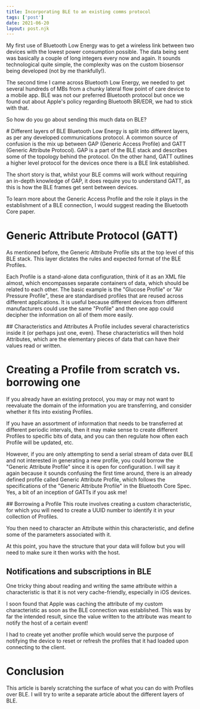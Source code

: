 ```yaml
---
title: Incorporating BLE to an existing comms protocol
tags: ['post']
date: 2021-06-20
layout: post.njk
---
```

My first use of Bluetooth Low Energy was to get a wireless link between two devices with the lowest power consumption possible. The data being sent was basically a couple of long integers every now and again. It sounds technological quite simple, the complexity was on the custom biosensor being developed (not by me thankfully!).

The second time I came across Bluetooth Low Energy, we needed to get several hundreds of MBs from a chunky lateral flow point of care device to a mobile app. BLE was not our preferred Bluetooth protocol but once we found out about Apple's policy regarding Bluetooth BR/EDR, we had to stick with that. 

So how do you go about sending this much data on BLE?  

# Different layers of BLE
Bluetooth Low Energy is split into different layers, as per any developed communications protocol. A common source of confusion is the mix up between GAP (Generic Access Profile) and GATT (Generic Attribute Protocol). GAP is a part of the BLE stack and describes some of the topology behind the protocol. On the other hand, GATT outlines a higher level protocol for the devices once there is a BLE link established. 

The short story is that, whilst your BLE comms will work without requiring an in-depth knowledge of GAP, it does require you to understand GATT, as this is how the BLE frames get sent between devices.

To learn more about the Generic Access Profile and the role it plays in the establishment of a BLE connection, I would suggest reading the Bluetooth Core paper.

# Generic Attribute Protocol (GATT)

As mentioned before, the Generic Attribute Profile sits at the top level of this BLE stack. This layer dictates the rules and expected format of the BLE Profiles. 

Each Profile is a stand-alone data configuration, think of it as an XML file almost, which encompasses separate containers of data, which should be related to each other. The basic example is the "Glucose Profile" or "Air Pressure Profile", these are standardised profiles that are reused across different applications. It is useful because different devices from different manufacturers could use the same "Profile" and then one app could decipher the information on all of them more easily.

## Characteristics and Attributes
A Profile includes several characteristics inside it (or perhaps just one, even). These characteristics will then hold Attributes, which are the elementary pieces of data that can have their values read or written.


# Creating a Profile from scratch vs. borrowing one
If you already have an existing protocol, you may or may not want to reevaluate the domain of the information you are transferring, and consider whether it fits into existing Profiles. 

If you have an assortment of information that needs to be transferred at different periodic intervals, then it may make sense to create different Profiles to specific bits of data, and you can then regulate how often each Profile will be updated, etc.

However, if you are only attempting to send a serial stream of data over BLE and not interested in generating a new profile, you could borrow the "Generic Attribute Profile" since it is open for configuration. I will say it again because it sounds confusing the first time around, there is an already defined profile called Generic Attribute Profile, which follows the specifications of the "Generic Attribute Profile" in the Bluetooth Core Spec. Yes, a bit of an inception of GATTs if you ask me! 

## Borrowing a Profile
This route involves creating a custom characteristic, for which you will need to create a UUID number to identify it in your collection of Profiles. 

You then need to character an Attribute within this characteristic, and define some of the parameters associated with it. 

At this point, you have the structure that your data will follow but you will need to make sure it then works with the host.

## Notifications and subscriptions in BLE
One tricky thing about reading and writing the same attribute within a characteristic is that it is not very cache-friendly, especially in iOS devices. 

I soon found that Apple was caching the attribute of my custom characteristic as soon as the BLE connection was established. This was by far the intended result, since the value written to the attribute was meant to notify the host of a certain event! 

I had to create yet another profile which would serve the purpose of notifying the device to reset or refresh the profiles that it had loaded upon connecting to the client.

# Conclusion
This article is barely scratching the surface of what you can do with Profiles over BLE. I will try to write a separate article about the different layers of BLE. 


